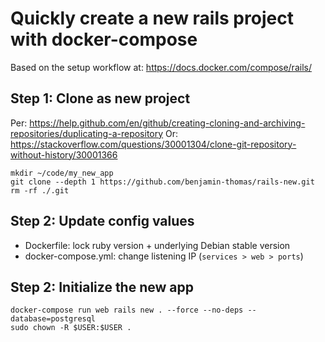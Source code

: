 # Quickly create a new rails project with docker-compose

Based on the setup workflow at: https://docs.docker.com/compose/rails/


## Step 1: Clone as new project

Per: https://help.github.com/en/github/creating-cloning-and-archiving-repositories/duplicating-a-repository
Or: https://stackoverflow.com/questions/30001304/clone-git-repository-without-history/30001366

    mkdir ~/code/my_new_app
    git clone --depth 1 https://github.com/benjamin-thomas/rails-new.git
    rm -rf ./.git

## Step 2: Update config values

- Dockerfile: lock ruby version + underlying Debian stable version
- docker-compose.yml: change listening IP (`services > web > ports`)

## Step 2: Initialize the new app

    docker-compose run web rails new . --force --no-deps --database=postgresql
    sudo chown -R $USER:$USER .
